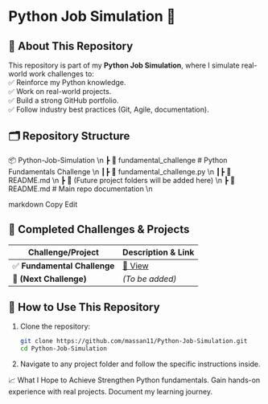 # **Python Job Simulation 🚀**  

## **📌 About This Repository**  
This repository is part of my **Python Job Simulation**, where I simulate real-world work challenges to:  
✅ Reinforce my Python knowledge.  
✅ Work on real-world projects.  
✅ Build a strong GitHub portfolio.  
✅ Follow industry best practices (Git, Agile, documentation).  

## **🗂️ Repository Structure**  

📦 Python-Job-Simulation \n
┣ 📂 fundamental_challenge # Python Fundamentals Challenge \n
┃┣ 📜 fundamental_challenge.py \n
┃┣ 📜 README.md \n 
┣ 📂 (Future project folders will be added here) \n
┣ 📜 README.md # Main repo documentation \n

markdown
Copy
Edit

## **📌 Completed Challenges & Projects**  
| Challenge/Project        | Description & Link |
|--------------------------|--------------------|
| ✅ **Fundamental Challenge** | [📂 View](fundamental_challenge/) |
| 🔄 **(Next Challenge)** | _(To be added)_ |

## **🚀 How to Use This Repository**  
1. Clone the repository:  
   ```sh
   git clone https://github.com/massan11/Python-Job-Simulation.git
   cd Python-Job-Simulation
   
2. Navigate to any project folder and follow the specific instructions inside.

📈 What I Hope to Achieve
Strengthen Python fundamentals.
Gain hands-on experience with real projects.
Document my learning journey.
